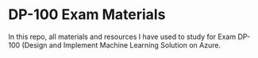 # DP-100 Exam Materials

In this repo, all materials and resources I have used to study for Exam DP-100 (Design and Implement Machine Learning 
Solution on Azure.
